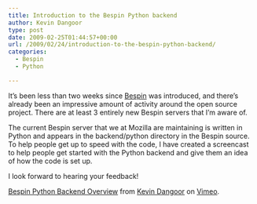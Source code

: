 ```yaml
---
title: Introduction to the Bespin Python backend
author: Kevin Dangoor
type: post
date: 2009-02-25T01:44:57+00:00
url: /2009/02/24/introduction-to-the-bespin-python-backend/
categories:
  - Bespin
  - Python

---
```

It&#8217;s been less than two weeks since [Bespin][1] was introduced, and there&#8217;s already been an impressive amount of activity around the open source project. There are at least 3 entirely new Bespin servers that I&#8217;m aware of.

The current Bespin server that we at Mozilla are maintaining is written in Python and appears in the backend/python directory in the Bespin source. To help people get up to speed with the code, I have created a screencast to help people get started with the Python backend and give them an idea of how the code is set up.

I look forward to hearing your feedback!


  
[Bespin Python Backend Overview][2] from [Kevin Dangoor][3] on [Vimeo][4].

 [1]: http://labs.mozilla.com/projects/bespin/
 [2]: http://vimeo.com/3355648
 [3]: http://vimeo.com/user1314339
 [4]: http://vimeo.com